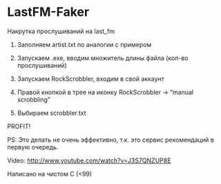 # LastFM-Faker

Накрутка прослушиваний на last_fm





1) Заполняем artist.txt по аналогии с примером

2) Запускаем .exe, вводим множитель длины файла (кол-во прослушиваний)

3) Запускаем RockScrobbler, входим в свой аккаунт

4) Правой кнопкой в трее на иконку RockScrobbler -> “manual scrobbling”

5) Выбираем scrobbler.txt

PROFIT!




PS: Это делать не очень эффективно, т.к. это сервис рекомендаций в первую очередь.



Video: http://www.youtube.com/watch?v=J3S7QNZUP8E



Написано на чистом С (<99)
